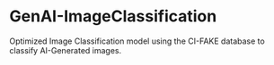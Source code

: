 # GenAI-ImageClassification

Optimized Image Classification model using the CI-FAKE database to classify AI-Generated images.
